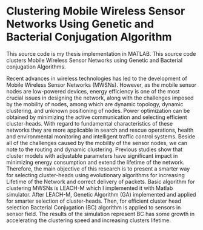 # Clustering Mobile Wireless Sensor Networks Using Genetic and Bacterial Conjugation Algorithm
This source code is my thesis implementation in MATLAB. This source code clusters Mobile Wireless Sensor Networks using Genetic and Bacterial conjugation Algorithms.

Recent advances in wireless technologies has led to the development of Mobile Wireless Sensor Networks (MWSNs). However, as the mobile sensor nodes are low-powered devices, energy efficiency is one of the most crucial issues in designing the network, along with the challenges imposed by the mobility of nodes, among which are dynamic topology, dynamic clustering, and unknown positioning of nodes. Power optimization can be obtained by minimizing the active communication and selecting efficient cluster-heads. With regard to fundamental characteristics of these networks they are more applicable in search and rescue operations, health and environmental monitoring and intelligent traffic control systems. Beside all of the challenges caused by the mobility of the sensor nodes, we can note to the routing and dynamic clustering. Previous studies show that cluster models with adjustable parameters have significant impact in minimizing energy consumption and extend the lifetime of the network. Therefore, the main objective of this research is to present a smarter way for selecting cluster-heads using evolutionary algorithms for increasing Lifetime of the Network and correct delivery of packets. Basic algorithm for clustering MWSNs is LEACH-M which I implemented it with Matlab simulator. After LEACH-M, Genetic Algorithm (GA) implemented and applied for smarter selection of cluster-heads. Then, for efficient cluster head selection Bacterial Conjugation (BC) algorithm is applied to sensors in sensor field. The results of the simulation represent BC has some growth in accelerating the clustering speed and increasing clusters lifetime.
